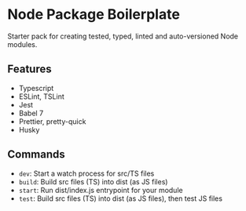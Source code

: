 # Node Package Boilerplate

Starter pack for creating tested, typed, linted and auto-versioned Node modules.

## Features

* Typescript
* ESLint, TSLint
* Jest
* Babel 7
* Prettier, pretty-quick
* Husky

## Commands

* `dev`: Start a watch process for src/TS files
* `build`: Build src files (TS) into dist (as JS files)
* `start`: Run dist/index.js entrypoint for your module
* `test`: Build src files (TS) into dist (as JS files), then test JS files
